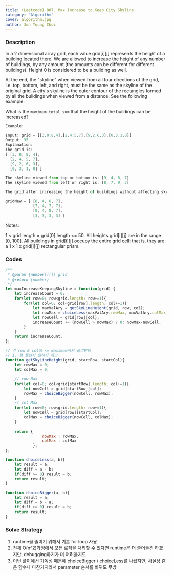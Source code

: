 ```yaml
---
title: (Leetcode) 807. Max Increase to Keep City Skyline 
category: "Algorithm"
cover: algorithm.jpg
author: Jun Young Choi
---
```


### Description

In a 2 dimensional array grid, each value grid[i][j] represents the height of a building located there. We are allowed to increase the height of any number of buildings, by any amount (the amounts can be different for different buildings). Height 0 is considered to be a building as well. 

At the end, the "skyline" when viewed from all four directions of the grid, i.e. top, bottom, left, and right, must be the same as the skyline of the original grid. A city's skyline is the outer contour of the rectangles formed by all the buildings when viewed from a distance. See the following example.

What is the `maximum total sum` that the height of the buildings can be increased?

~~~javascript
Example:

Input: grid = [[3,0,8,4],[2,4,5,7],[9,2,6,3],[0,3,1,0]]
Output: 35
Explanation: 
The grid is:
[ [3, 0, 8, 4], 
  [2, 4, 5, 7],
  [9, 2, 6, 3],
  [0, 3, 1, 0] ]

The skyline viewed from top or bottom is: [9, 4, 8, 7]
The skyline viewed from left or right is: [8, 7, 9, 3]

The grid after increasing the height of buildings without affecting skylines is:

gridNew = [ [8, 4, 8, 7],
            [7, 4, 7, 7],
            [9, 4, 8, 7],
            [3, 3, 3, 3] ]
~~~

Notes:

1 < grid.length = grid[0].length <= 50.
All heights grid[i][j] are in the range [0, 100].
All buildings in grid[i][j] occupy the entire grid cell: that is, they are a 1 x 1 x grid[i][j] rectangular prism.

### Codes
~~~javascript
/**
 * @param {number[][]} grid
 * @return {number}
 */
let maxIncreaseKeepingSkyline = function(grid) {
    let increaseCount = 0;
    for(let row=0; row<grid.length; row+=1){
        for(let col=0; col<grid[row].length; col+=1){
            let maxValAry = getSkyLineHeight(grid, row, col);
            let nowMax = choiceLess(maxValAry.rowMax, maxValAry.colMax);
            let nowCell = grid[row][col];
            increaseCount += (nowCell > nowMax) ? 0: nowMax-nowCell;
        }
    }
    return increaseCount;
};

// 각 row & col의 <= maximum까지 올리면됨
// 1. 행 돌면서 열까지 체크
function getSkyLineHeight(grid, startRow, startCol){
    let rowMax = 0;
    let colMax = 0;
    
    // row Max
    for(let col=0; col<grid[startRow].length; col+=1){
        let nowCell = grid[startRow][col];
        rowMax = choiceBigger(nowCell, rowMax);
    }
    // col Max
    for(let row=0; row<grid.length; row+=1){
        let nowCell = grid[row][startCol];
        colMax = choiceBigger(nowCell, colMax);
    }
    
    return {
                rowMax : rowMax,
                colMax : colMax
            };
};

function choiceLess(a, b){
    let result = a;
    let diff = a - b;
    if(diff >= 0) result = b;
    return result;
}

function choiceBigger(a, b){
    let result = a;
    let diff = b - a;
    if(diff >= 0) result = b;
    return result;
}
~~~

### Solve Strategy
1. runtime을 줄이기 위해서 기본 for loop 사용
2. 전체 O(n^2)과정에서 모든 로직을 처리할 수 있다면 runtime은 더 줄어들긴 하겠지만, debugging하기가 더 어려울지도
3. 이번 풀이에선 가독성 때문에 choiceBigger / choiceLess를 나눴지만, 사실상 같은 함수나 마찬가지라서 parameter 순서를 바꿔도 무방
